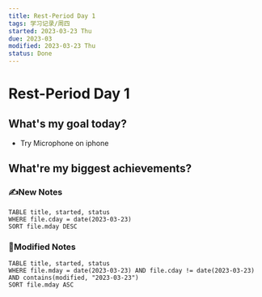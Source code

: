 ```yaml
---
title: Rest-Period Day 1
tags: 学习记录/周四
started: 2023-03-23 Thu
due: 2023-03
modified: 2023-03-23 Thu
status: Done
---
```

# Rest-Period Day 1
## What's my goal today?
- Try Microphone on iphone
## What're my biggest achievements?
### ✍️New Notes

```dataview
TABLE title, started, status
WHERE file.cday = date(2023-03-23)
SORT file.mday DESC
```

### 📝Modified Notes

```dataview
TABLE title, started, status
WHERE file.mday = date(2023-03-23) AND file.cday != date(2023-03-23) AND contains(modified, "2023-03-23")
SORT file.mday ASC
```